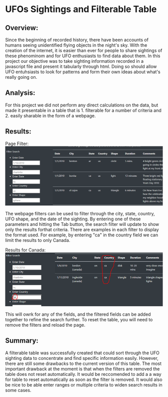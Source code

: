 # UFOs Sightings and Filterable Table

## Overview:
Since the beginning of recorded history, there have been accounts of humans seeing unidentified flying objects in the night's sky. With the creation of the internet, it is easier than ever for people to share sightings of these phenominom and for UFO enthusiasts to find data about them. In this project our objective was to take sighting information recorded in a javascript file and present it tabularly through html. Doing so should allow UFO entuhsiasts to look for patterns and form their own ideas about what's really going on.

## Analysis:
For this project we did not perform any direct calculations on the data, but made it presentable in a table that is 1. filterable for a number of criteria and 2. easily sharable in the form of a webpage. 

## Results:

Page Filter: <br>
![](static/images/ufo.PNG)
<br>

The webpage filters can be used to filter through the city, state, country, UFO shape, and the date of the sighting. By entering one of these parameters and hitting the Tab button, the search filter will update to show only the results forthat criteria. There are examples in each filter to display the format used. For example, by entering "ca" in the country field we can limit the results to only Canada.

Results for Canada:<br>
![](static/images/ca.PNG)
<br>

This will owrk for any of the fields, and the filtered fields can be added together to refine the search further. To reset the table, you will need to remove the filters and reload the page.

## Summary:
A filterable table was successfully created that could sort through the UFO sighting data to concentrate and find specific information easily. However, there are still some drawbacks to the current version of this table. The most important drawback at the moment is that when the filters are removed the table does not reset automatically. It would be reccomended to add a a way for table to reset automatically as soon as the filter is removed. It would also be nice to be able enter ranges or multiple criteria to widen search results in some cases.

